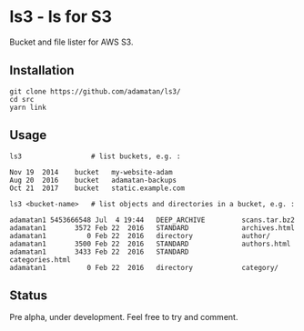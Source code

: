 # ls3 - ls for S3


Bucket and file lister for AWS S3.

## Installation

    git clone https://github.com/adamatan/ls3/
    cd src
    yarn link

## Usage

    ls3                 # list buckets, e.g. :

    Nov 19  2014    bucket   my-website-adam
    Aug 20  2016    bucket   adamatan-backups
    Oct 21  2017    bucket   static.example.com

    ls3 <bucket-name>   # list objects and directories in a bucket, e.g. :

    adamatan1 5453666548 Jul  4 19:44   DEEP_ARCHIVE         scans.tar.bz2
    adamatan1       3572 Feb 22  2016   STANDARD             archives.html
    adamatan1          0 Feb 22  2016   directory            author/
    adamatan1       3500 Feb 22  2016   STANDARD             authors.html
    adamatan1       3433 Feb 22  2016   STANDARD             categories.html
    adamatan1          0 Feb 22  2016   directory            category/

## Status

Pre alpha, under development. Feel free to try and comment.

